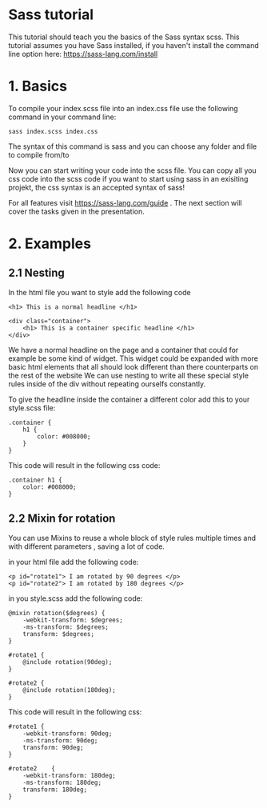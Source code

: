 # Sass tutorial

This tutorial should teach you the basics of the Sass syntax scss.
This tutorial assumes you have Sass installed, if you haven't install the command line option here: https://sass-lang.com/install

# 1. Basics

To compile your index.scss file into an index.css file use the following command in your command line:

    sass index.scss index.css

The syntax of this command is sass <source> <target> and you can choose any folder and file to compile from/to

Now you can start writing your code into the scss file. 
You can copy all you css code into the scss code if you want to start using sass in an exisiting projekt, 
the css syntax is an accepted syntax of sass!

For all features visit https://sass-lang.com/guide . The next section will cover the tasks given in the presentation.

# 2. Examples

## 2.1 Nesting

In the html file you want to style add the following code
	
	<h1> This is a normal headline </h1>
	
	<div class="container">
		<h1> This is a container specific headline </h1>
	</div>
	
We have a normal headline on the page and a container that could for example be some kind of widget.
This widget could be expanded with more basic html elements that all should look different than there counterparts on the rest of the website
We can use nesting to write all these special style rules inside of the div without repeating ourselfs constantly.

To give the headline inside the container a different color add this to your style.scss file:

	.container {
		h1 {
			color: #008000;
		}
	}

This code will result in the following css code:

	.container h1 {
		color: #008000;
	}	

## 2.2 Mixin for rotation

You can use Mixins to reuse a whole block of style rules multiple times and with different parameters , saving a lot of code.

in your html file add the following code:

	<p id="rotate1"> I am rotated by 90 degrees </p>
	<p id="rotate2"> I am rotated by 180 degrees </p>
	
in you style.scss add the following code:

	@mixin rotation($degrees) {
		-webkit-transform: $degrees;
		-ms-transform: $degrees;
		transform: $degrees;
	}
	
	#rotate1 {
		@include rotation(90deg);
	}
	
	#rotate2 {
		@include rotation(180deg);
	}
	
This code will result in the following css:

	#rotate1 {
		-webkit-transform: 90deg;
		-ms-transform: 90deg;
		transform: 90deg;
	}
	
	#rotate2	{
		-webkit-transform: 180deg;
		-ms-transform: 180deg;
		transform: 180deg;
	}
	